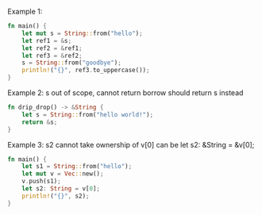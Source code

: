 Example 1:

```rust
fn main() {
    let mut s = String::from("hello");
    let ref1 = &s;
    let ref2 = &ref1;
    let ref3 = &ref2;
    s = String::from("goodbye");
    println!("{}", ref3.to_uppercase());
}
```



Example 2:
s out of scope, cannot return borrow
should return s instead
```rust
fn drip_drop() -> &String {
    let s = String::from("hello world!");
    return &s;
}
```



Example 3:
s2 cannot take ownership of v[0]
can be 
let s2: &String = &v[0];
```rust
fn main() {
    let s1 = String::from("hello");
    let mut v = Vec::new();
    v.push(s1);
    let s2: String = v[0];
    println!("{}", s2);
}
```
